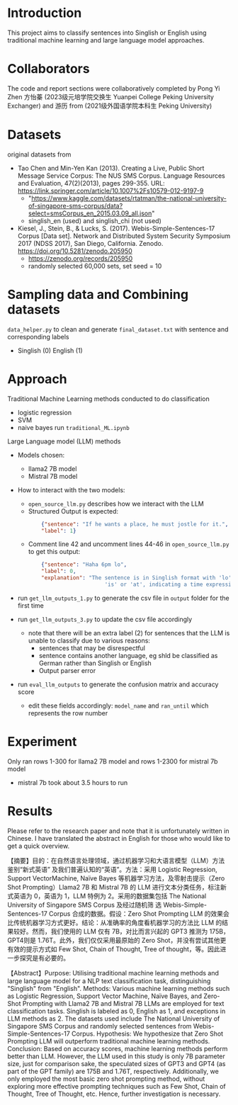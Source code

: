 # Introduction
This project aims to classify sentences into Singlish or English using traditional machine learning and large language model approaches.

# Collaborators
The code and report sections were collaboratively completed by Pong Yi Zhen 方怡蓁 (2023级元培学院交换生 Yuanpei College Peking University Exchanger) and 游历 from (2021级外国语学院本科生 Peking University)

# Datasets
original datasets from
- Tao Chen and Min-Yen Kan (2013). Creating a Live, Public Short Message Service Corpus: The NUS SMS Corpus. Language Resources and Evaluation, 47(2)(2013), pages 299-355. URL: https://link.springer.com/article/10.1007%2Fs10579-012-9197-9
    - "https://www.kaggle.com/datasets/rtatman/the-national-university-of-singapore-sms-corpus/data?select=smsCorpus_en_2015.03.09_all.json"
    - singlish_en (used) and singlish_chi (not used)
-  Kiesel, J., Stein, B., & Lucks, S. (2017). Webis-Simple-Sentences-17 Corpus [Data set]. Network and Distributed System Security Symposium 2017 (NDSS 2017), San Diego, California. Zenodo. https://doi.org/10.5281/zenodo.205950
    - https://zenodo.org/records/205950
    - randomly selected 60,000 sets, set seed = 10

# Sampling data and Combining datasets
`data_helper.py` to clean and generate `final_dataset.txt` with sentence and corresponding labels 
- Singlish (0) English (1)

# Approach
Traditional Machine Learning methods conducted to do classification
- logistic regression
- SVM
- naive bayes 
    run `traditional_ML.ipynb`

Large Language model (LLM) methods 
- Models chosen:
    - llama2 7B model 
    - Mistral 7B model
- How to interact with the two models:
    - `open_source_llm.py` describes how we interact with the LLM
    - Structured Output is expected:
        ```json
            {"sentence": "If he wants a place, he must jostle for it.",
            "label": 1} 
        ```
    - Comment line 42 and uncomment lines 44-46 in `open_source_llm.py` to get this output:
        ``` json
            {"sentence": "Haha 6pm lo",
            "label": 0,
            "explanation": "The sentence is in Singlish format with 'lo' as a colloquial way of expressing
                                'is' or 'at', indicating a time expression. Thus, it is classified as Singlish."}
        ```

- run `get_llm_outputs_1.py` to generate the csv file in `output` folder for the first time
- run `get_llm_outputs_3.py` to update the csv file accordingly
    - note that there will be an extra label (2) for sentences that the LLM is unable to classify due to various reasons:   
        - sentences that may be disrespectful
        - sentence contains another language, eg shld be classified as German rather than Singlish or English
        - Output parser error 
- run `eval_llm_outputs` to generate the confusion matrix and accuracy score
    - edit these fields accordingly: `model_name` and `ran_until` which represents the row number

# Experiment 
Only ran rows 1-300 for llama2 7B model and rows 1-2300 for mistral 7b model
- mistral 7b took about 3.5 hours to run

# Results 
Please refer to the research paper and note that it is unfortunately written in Chinese. I have translated the abstract in English for those who would like to get a quick overview.

【摘要】目的：在自然语言处理领域，通过机器学习和大语言模型（LLM）方法鉴别“新式英语” 及我们普遍认知的“英语”。方法：采用 Logistic Regression, Support VectorMachine, Naïve Bayes 等机器学习方法，及零射击提示（Zero Shot Prompting）Llama2 7B 和 Mistral 7B 的 LLM 进行文本分类任务，标注新式英语为 0，英语为 1，LLM 特例为 2。采用的数据集包括 The National University of Singapore SMS Corpus 及经过随机筛
选 Webis-Simple-Sentences-17 Corpus 合成的数据。假设：Zero Shot Prompting LLM 的效果会比传统机器学习方式更好。结论：从准确率的角度看机器学习的方法比 LLM 的结果较好。然而，我们使用的 LLM 仅有 7B，对比而言兴起的 GPT3 推测为 175B，GPT4则是 1.76T。此外，我们仅仅采用最原始的 Zero Shot，并没有尝试其他更有效的提示方式如 Few Shot, Chain of Thought, Tree of thought，等。因此进一步探究是有必要的。

【Abstract】Purpose: Utilising traditional machine learning methods and large language model for a NLP text classification task, distinguishing "Singlish" from "English". Methods: Various machine learning methods such as Logistic Regression, Support Vector Machine, Naïve Bayes, and Zero-Shot Prompting with Llama2 7B and Mistral 7B LLMs are employed for text classification tasks. Singlish is labeled as 0, English as 1, and exceptions in LLM methods as 2. The datasets used include The National University of Singapore SMS Corpus and randomly selected sentences from Webis-Simple-Sentences-17 Corpus. Hypothesis: We hypothesize that Zero Shot Prompting LLM will outperform traditional machine learning methods. Conclusion: Based on accuracy scores, machine learning methods perform better than LLM. However, the LLM used in this study is only 7B parameter size, just for comparison sake, the speculated sizes of GPT3 and GPT4 (as part of the GPT family) are 175B and 1.76T, respectively. Additionally, we only employed the most basic zero shot prompting method, without exploring more effective prompting techniques such as Few Shot, Chain of Thought, Tree of Thought, etc. Hence, further investigation is necessary.




